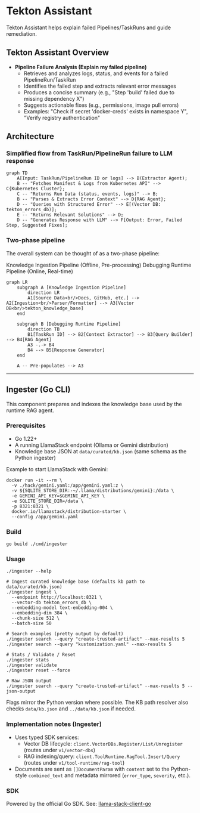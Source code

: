 # Tekton Assistant

Tekton Assistant helps explain failed Pipelines/TaskRuns and guide remediation. 

## Tekton Assistant Overview

- **Pipeline Failure Analysis (Explain my failed pipeline)**
  - Retrieves and analyzes logs, status, and events for a failed PipelineRun/TaskRun
  - Identifies the failed step and extracts relevant error messages
  - Produces a concise summary (e.g., "Step 'build' failed due to missing dependency X")
  - Suggests actionable fixes (e.g., permissions, image pull errors)
  - Examples: "Check if secret 'docker-creds' exists in namespace Y", "Verify registry authentication"

## Architecture

### Simplified flow from TaskRun/PipelineRun failure to LLM response
```mermaid
graph TD
    A[Input: TaskRun/PipelineRun ID or logs] --> B(Extractor Agent);
    B -- "Fetches Manifest & Logs from Kubernetes API" --> C{Kubernetes Cluster};
    C -- "Returns Run Data (status, events, logs)" --> B;
    B -- "Parses & Extracts Error Context" --> D{RAG Agent};
    D -- "Queries with Structured Error" --> E[(Vector DB: tekton_errors_db)];
    E -- "Returns Relevant Solutions" --> D;
    D -- "Generates Response with LLM" --> F[Output: Error, Failed Step, Suggested Fixes];
```

### Two-phase pipeline
The overall system can be thought of as a two-phase pipeline:

Knowledge Ingestion Pipeline (Offline, Pre-processing)
Debugging Runtime Pipeline (Online, Real-time)
```mermaid
graph LR
    subgraph A [Knowledge Ingestion Pipeline]
        direction LR
        A1[Source Data<br/>Docs, GitHub, etc.] --> A2[Ingestion<br/>Parser/Formatter] --> A3[Vector DB<br/>tekton_knowledge_base]
    end

    subgraph B [Debugging Runtime Pipeline]
        direction TB
        B1[TaskRun ID] --> B2[Context Extractor] --> B3[Query Builder] --> B4[RAG Agent]
        A3 -.-> B4
        B4 --> B5[Response Generator]
    end

    A -- Pre-populates --> A3
```

---

## Ingester (Go CLI)
This component prepares and indexes the knowledge base used by the runtime RAG agent.

### Prerequisites
- Go 1.22+
- A running LlamaStack endpoint (Ollama or Gemini distribution)
- Knowledge base JSON at `data/curated/kb.json` (same schema as the Python ingester)

Example to start LlamaStack with Gemini:
```
docker run -it --rm \
  -v ./hack/gemini.yaml:/app/gemini.yaml:z \
  -v ${SQLITE_STORE_DIR:-~/.llama/distributions/gemini}:/data \
  -e GEMINI_API_KEY=$GEMINI_API_KEY \
  -e SQLITE_STORE_DIR=/data \
  -p 8321:8321 \
  docker.io/llamastack/distribution-starter \
  --config /app/gemini.yaml
```

### Build
```
go build ./cmd/ingester
```

### Usage
```
./ingester --help

# Ingest curated knowledge base (defaults kb path to data/curated/kb.json)
./ingester ingest \
  --endpoint http://localhost:8321 \
  --vector-db tekton_errors_db \
  --embedding-model text-embedding-004 \
  --embedding-dim 384 \
  --chunk-size 512 \
  --batch-size 50

# Search examples (pretty output by default)
./ingester search --query "create-trusted-artifact" --max-results 5
./ingester search --query "kustomization.yaml" --max-results 5

# Stats / Validate / Reset
./ingester stats
./ingester validate
./ingester reset --force

# Raw JSON output
./ingester search --query "create-trusted-artifact" --max-results 5 --json-output
```

Flags mirror the Python version where possible. The KB path resolver also checks `data/kb.json` and `../data/kb.json` if needed.

### Implementation notes (Ingester)
- Uses typed SDK services:
  - Vector DB lifecycle: `client.VectorDBs.Register/List/Unregister` (routes under `v1/vector-dbs`)
  - RAG indexing/query: `client.ToolRuntime.RagTool.Insert/Query` (routes under `v1/tool-runtime/rag-tool`)
- Documents are sent as `[]DocumentParam` with `content` set to the Python-style `combined_text` and metadata mirrored (`error_type`, `severity`, etc.).

### SDK
Powered by the official Go SDK. See: [llama-stack-client-go](https://github.com/llamastack/llama-stack-client-go)
